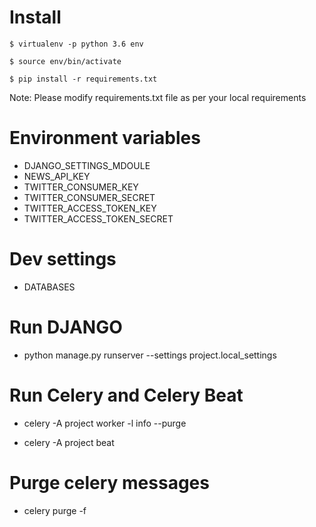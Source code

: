 


# Install

    $ virtualenv -p python 3.6 env

    $ source env/bin/activate

    $ pip install -r requirements.txt


Note: Please modify requirements.txt file as per your local requirements


# Environment variables

- DJANGO_SETTINGS_MDOULE
- NEWS_API_KEY
- TWITTER_CONSUMER_KEY
- TWITTER_CONSUMER_SECRET
- TWITTER_ACCESS_TOKEN_KEY
- TWITTER_ACCESS_TOKEN_SECRET


# Dev settings

- DATABASES


# Run DJANGO

- python manage.py runserver --settings project.local_settings


# Run Celery and Celery Beat

- celery -A project worker -l info --purge

- celery -A project beat


# Purge celery messages

- celery purge -f

